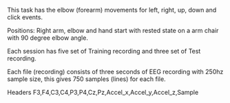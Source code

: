 This task has the elbow (forearm) movements for left, right, up, down and click events.

Positions:
Right arm, elbow and hand start with rested state on a arm chair with 90 degree elbow angle. 

Each session has five set of Training recording and three set of Test recording.

Each file (recording) consists of three seconds of EEG recording with 250hz sample size, this gives 750 samples (lines) for each file. 

Headers
F3,F4,C3,C4,P3,P4,Cz,Pz,Accel_x,Accel_y,Accel_z,Sample
